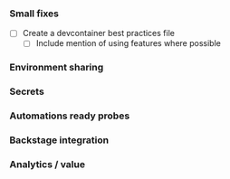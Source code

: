 ### Small fixes

- [ ] Create a devcontainer best practices file
  - [ ] Include mention of using features where possible

### Environment sharing

### Secrets

### Automations ready probes

### Backstage integration

### Analytics / value
